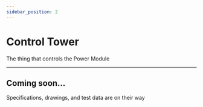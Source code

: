 ```yaml
---
sidebar_position: 2
---
```


# Control Tower

The thing that controls the Power Module

---

## Coming soon...

Specifications, drawings, and test data are on their way